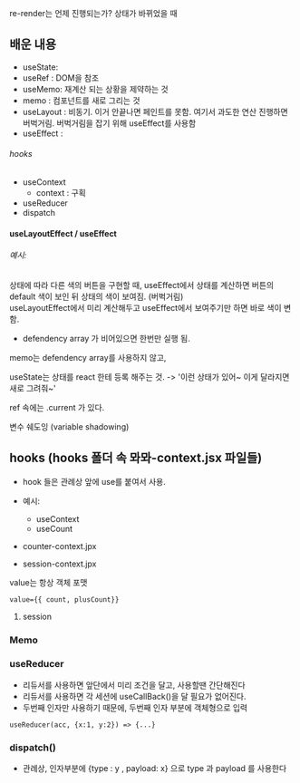 re-render는 언제 진행되는가? 
상태가 바뀌었을 때 

## 배운 내용 
- useState: 	
- useRef : 	DOM을 참조
- useMemo: 	재계산 되는 상황을 제약하는 것
- memo :	컴포넌트를 새로 그리는 것
- useLayout : 비동기. 이거 안끝나면 페인트를 못함. 여기서 과도한 연산 진행하면 버벅거림. 버벅거림을 잡기 위해 useEffect를 사용함
- useEffect :
###### hooks
- useContext
	- context : 구획
- useReducer
- dispatch


#### useLayoutEffect / useEffect 
###### 예시: 
상태에 따라 다른 색의 버튼을 구현할 때, useEffect에서 상태를 계산하면 버튼의 default 색이 보인 뒤 상태의 색이 보여짐. (버벅거림)  
useLayoutEffect에서 미리 계산해두고 useEffect에서 보여주기만 하면 바로 색이 변함. 

- defendency array 가 비어있으면 한번만 실행 됨. 


memo는 defendency array를 사용하지 않고, 


useState는 상태를 react 한테 등록 해주는 것. 
	-> '이런 상태가 있어~ 이게 달라지면 새로 그려줘~'




ref 속에는 .current 가 있다. 


변수 쉐도잉 (variable shadowing)



## hooks (hooks 폴더 속 뫄뫄-context.jsx 파일들) 
- hook 들은 관례상 앞에 use를 붙여서 사용. 
- 예시: 
  - useContext
  - useCount
 
- counter-context.jpx
- session-context.jpx

value는 항상 객체 포맷
```
value={{ count, plusCount}}
```




1. session



### Memo

### useReducer
- 리듀서를 사용하면 앞단에서 미리 조건을 달고, 사용할땐 간단해진다 
- 리듀서를 사용하면 각 세션에 useCallBack()을 달 필요가 없어진다. 
- 두번째 인자만 사용하기 때문에, 두번째 인자 부분에 객체형으로 입력
```
useReducer(acc, {x:1, y:2}) => {...}
```

### dispatch() 
- 관례상, 인자부분에 {type : y , payload: x} 으로 type 과 payload 를 사용한다 







